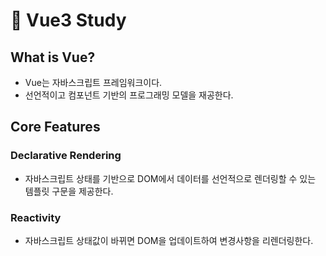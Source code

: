 # 🧩 Vue3 Study

## What is Vue?

- Vue는 자바스크립트 프레임워크이다.
- 선언적이고 컴포넌트 기반의 프로그래밍 모델을 재공한다.

## Core Features

### Declarative Rendering

- 자바스크립트 상태를 기반으로 DOM에서 데이터를 선언적으로 렌더링할 수 있는 템플릿 구문을 제공한다.

### Reactivity

- 자바스크립트 상태값이 바뀌면 DOM을 업데이트하여 변경사항을 리렌더링한다.
